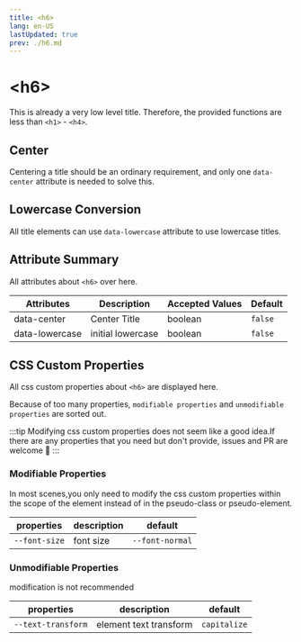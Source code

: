 ```yaml
---
title: <h6>
lang: en-US
lastUpdated: true
prev: ./h6.md
---
```


# \<h6>

This is already a very low level title. Therefore, the provided functions are less than `<h1>` - `<h4>`.

## Center

Centering a title should be an ordinary requirement, and only one `data-center` attribute is needed to solve this.

<demo src="../../.vuepress/components/title/H6Center.vue" title="Centered text looks formal." />

## Lowercase Conversion

All title elements can use `data-lowercase` attribute to use lowercase titles.

<demo src="../../.vuepress/components/title/H6Lowercase.vue" title="It's tedious to use js to control string." />

## Attribute Summary

All attributes about `<h6>` over here.

| Attributes     | Description       | Accepted Values | Default |
| -------------- | ----------------- | --------------- | ------- |
| data-center    | Center Title      | boolean         | `false` |
| data-lowercase | initial lowercase | boolean         | `false` |

## CSS Custom Properties

All css custom properties about `<h6>` are displayed here.

Because of too many properties, `modifiable properties` and `unmodifiable properties` are sorted out.

:::tip
Modifying css custom properties does not seem like a good idea.If there are any properties that you need but don't provide, issues and PR are welcome 👏
:::

### Modifiable Properties

In most scenes,you only need to modify the css custom properties within the scope of the element instead of in the pseudo-class or pseudo-element.

| properties    | description | default         |
| ------------- | ----------- | --------------- |
| `--font-size` | font size   | `--font-normal` |

### Unmodifiable Properties

modification is not recommended

| properties         | description            | default      |
| ------------------ | ---------------------- | ------------ |
| `--text-transform` | element text transform | `capitalize` |
